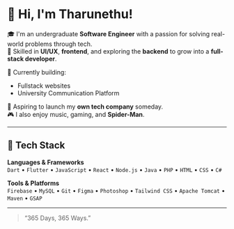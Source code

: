 
# 👋 Hi, I'm Tharunethu!

🎓 I'm an undergraduate **Software Engineer** with a passion for solving real-world problems through tech.  
🔧 Skilled in **UI/UX**, **frontend**, and exploring the **backend** to grow into a **full-stack developer**.  

🚀 Currently building:
- Fullstack websites
- University Communication Platform

🎯 Aspiring to launch my **own tech company** someday.  
🎮 I also enjoy music, gaming, and **Spider-Man**.

---

## 💼 Tech Stack  
**Languages & Frameworks**  
`Dart` • `Flutter` • `JavaScript` • `React` • `Node.js` • `Java` • `PHP` • `HTML` • `CSS` • `C#`

**Tools & Platforms**  
`Firebase` • `MySQL` • `Git` • `Figma` • `Photoshop` • `Tailwind CSS` • `Apache Tomcat` • `Maven` • `GSAP`

---

> “365 Days, 365 Ways.”
